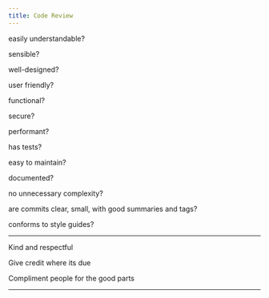 ```yaml
---
title: Code Review 
---
```


easily understandable?

sensible?

well-designed?

user friendly? 

functional?

secure?

performant?

has tests?

easy to maintain?

documented?

no unnecessary complexity?

are commits clear, small, with good summaries and tags?

conforms to style guides? 

---

Kind and respectful 

Give credit where its due

Compliment people for the good parts 


---
